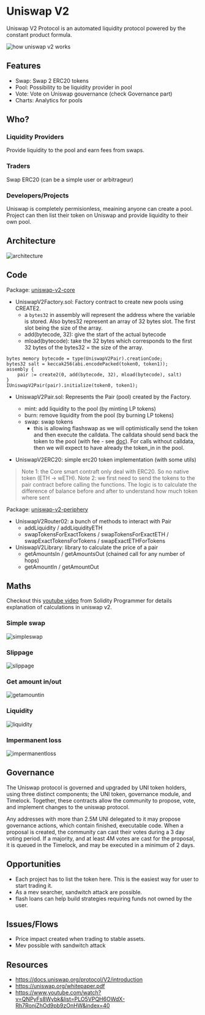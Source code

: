 # Uniswap V2

Uniswap V2 Protocol is an automated liquidity protocol powered by the constant product formula.

![how uniswap v2 works](../data/amm/uniswapv2/uniswapv2-work.jpeg)

## Features

* Swap: Swap 2 ERC20 tokens
* Pool: Possibility to be liquidity provider in pool
* Vote: Vote on Uniswap gouvernance (check Governance part)
* Charts: Analytics for pools

## Who?
### Liquidity Providers
Provide liquidity to the pool and earn fees from swaps.
### Traders
Swap ERC20 (can be a simple user or arbitrageur)
### Developers/Projects
Uniswap is completely permisionless, meaining anyone can create a pool. Project can then list their token on Uniswap and provide liquidity to their own pool.

## Architecture
![architecture](../data/amm/uniswapv2/uniswapv2-architecture.png)

## Code
Package: [uniswap-v2-core](https://github.com/Uniswap/v2-core)
* UniswapV2Factory.sol: Factory contract to create new pools using CREATE2.
  * a `bytes32` in assembly will represent the address where the variable is stored. Also bytes32 represent an array of 32 bytes slot. The first slot being the size of the array.
  * add(bytecode, 32): give the start of the actual bytecode
  * mload(bytecode): take the 32 bytes which corresponds to the first 32 bytes of the bytes32 = the size of the array.
```
bytes memory bytecode = type(UniswapV2Pair).creationCode;
bytes32 salt = keccak256(abi.encodePacked(token0, token1));
assembly {
    pair := create2(0, add(bytecode, 32), mload(bytecode), salt)
}
IUniswapV2Pair(pair).initialize(token0, token1);
```
* UniswapV2Pair.sol: Represents the Pair (pool) created by the Factory.
  * mint: add liquidity to the pool (by minting LP tokens)
  * burn: remove liquidity from the pool (by burning LP tokens)
  * swap: swap tokens
    * this is allowing flashswap as we will optimistically send the token and then execute the calldata. The calldata should send back the token to the pool (with fee - see [doc](https://docs.uniswap.org/protocol/V2/guides/smart-contract-integration/using-flash-swaps)). For calls without calldata, then we will expect to have already the token_in in the pool.

* UniswapV2ERC20: simple erc20 token implementation (with some utils)

> Note 1: the Core smart contraft only deal with ERC20. So no native token (ETH -> wETH).
> Note 2: we first need to send the tokens to the pair contract before calling the functions. The logic is to calculate the difference of balance before and after to understand how much token where sent

Package: [uniswap-v2-periphery](https://github.com/Uniswap/v2-periphery)
* UniswapV2Router02: a bunch of methods to interact with Pair
  * addLiquidity / addLiquidityETH
  * swapTokensForExactTokens / swapTokensForExactETH / swapExactTokensForTokens / swapExactETHForTokens
* UniswapV2Library: library to calculate the price of a pair
  * getAmountsIn / getAmountsOut (chained call for any number of hops)
  * getAmountIn / getAmountOut

## Maths
Checkout this [youtube video](https://www.youtube.com/watch?v=QNPyFs8Wybk&list=PLO5VPQH6OWdX-Rh7RonjZhOd9pb9zOnHW&index=40) from Solidity Programmer for details explanation of calculations in uniswap v2.

### Simple swap
![simpleswap](../data/amm/uniswapv2/uniswapv2-simpleswap.png)
### Slippage
![slippage](../data/amm/uniswapv2/uniswapv2-slippage.png)
### Get amount in/out
![getamountin](../data/amm/uniswapv2/uniswapv2-getamountin.png)
### Liquidity
![liquidity](../data/amm/uniswapv2/uniswapv2-liquidity.png)
### Impermanent loss
![impermanentloss](../data/amm/uniswapv2/uniswapv2-impermanentloss.png)

## Governance
The Uniswap protocol is governed and upgraded by UNI token holders, using three distinct components; the UNI token, governance module, and Timelock. Together, these contracts allow the community to propose, vote, and implement changes to the uniswap protocol.

Any addresses with more than 2.5M UNI delegated to it may propose governance actions, which contain finished, executable code. When a proposal is created, the community can cast their votes during a 3 day voting period. If a majority, and at least 4M votes are cast for the proposal, it is queued in the Timelock, and may be executed in a minimum of 2 days.

## Opportunities
* Each project has to list the token here. This is the easiest way for user to start trading it.
* As a mev searcher, sandwitch attack are possible.
* flash loans can help build strategies requiring funds not owned by the user.

## Issues/Flows
* Price impact created when trading to stable assets.
* Mev possible with sandwitch attack

## Resources
* https://docs.uniswap.org/protocol/V2/introduction
* https://uniswap.org/whitepaper.pdf
* https://www.youtube.com/watch?v=QNPyFs8Wybk&list=PLO5VPQH6OWdX-Rh7RonjZhOd9pb9zOnHW&index=40